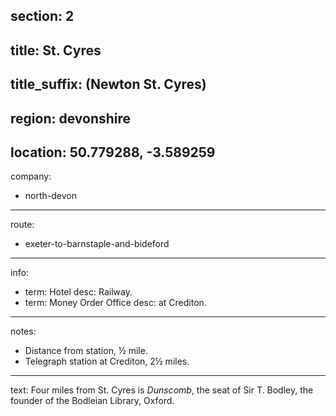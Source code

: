 section: 2
----
title: St. Cyres
----
title_suffix: (Newton St. Cyres)
----
region: devonshire
----
location: 50.779288, -3.589259
----
company:
- north-devon
----
route:
- exeter-to-barnstaple-and-bideford
----
info:
- term: Hotel
  desc: Railway.
- term: Money Order Office
  desc: at Crediton.
----
notes:
- Distance from station, ½ mile.
- Telegraph station at Crediton, 2½ miles.
----
text: Four miles from St. Cyres is *Dunscomb*, the seat of Sir T. Bodley, the founder of the Bodleian Library, Oxford.
